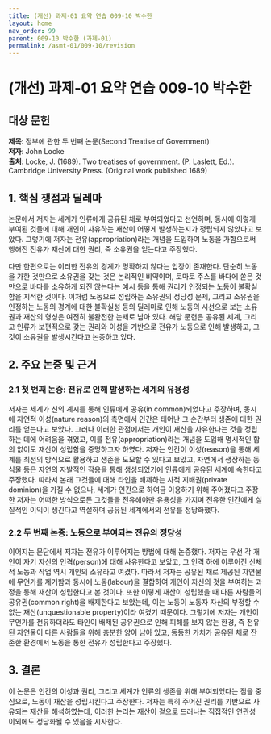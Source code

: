 ```yaml
---
title: (개선) 과제-01 요약 연습 009-10 박수한
layout: home
nav_order: 99
parent: 009-10 박수한 (과제-01)
permalink: /asmt-01/009-10/revision
---
```


# (개선) 과제-01 요약 연습 009-10 박수한 


## 대상 문헌  
**제목**: 정부에 관한 두 번째 논문(Second Treatise of Government)  
**저자**: John Locke  
**출처**: Locke, J. (1689). Two treatises of government. (P. Laslett, Ed.). Cambridge University Press. (Original work published 1689)

## 1. 핵심 쟁점과 딜레마  
논문에서 저자는 세계가 인류에게 공유된 채로 부여되었다고 선언하며, 동시에 이렇게 부여된 것들에 대해 개인이 사유하는 재산이 어떻게 발생하는지가 정립되지 않았다고 보았다. 그렇기에 저자는 전유(appropriation)라는 개념을 도입하여 노동을 가함으로써 행해진 전유가 재산에 대한 권리, 즉 소유권을 얻는다고 주장했다. 

다만 한편으로는 이러한 전유의 경계가 명확하지 않다는 입장이 존재한다. 단순히 노동을 가한 것만으로 소유권을 갖는 것은 논리적인 비약이며, 토마토 주스를 바다에 쏟은 것만으로 바다를 소유하게 되진 않는다는 예시 등을 통해 권리가 인정되는 노동이 불확실함을 지적한 것이다. 이처럼 노동으로 성립하는 소유권의 정당성 문제, 그리고 소유권을 인정하는 노동의 경계에 대한 불확실성 등의 딜레마로 인해 노동의 시선으로 보는 소유권과 재산의 형성은 여전히 불완전한 논제로 남아 있다. 해당 문헌은 공유된 세계, 그리고 인류가 보편적으로 갖는 권리와 이성을 기반으로 전유가 노동으로 인해 발생하고, 그것이 소유권을 발생시킨다고 논증하고 있다. 

## 2. 주요 논증 및 근거  

### 2.1 첫 번째 논증: 전유로 인해 발생하는 세계의 유용성 
저자는 세계가 신의 계시를 통해 인류에게 공유(in common)되었다고 주장하며, 동시에 자연적 이성(nature reason)의 측면에서 인간은 태어난 그 순간부터 생존에 대한 권리를 얻는다고 보았다. 그러나 이러한 관점에서는 개인이 재산을 사유한다는 것을 정립하는 데에 어려움을 겪었고, 이를 전유(appropriation)라는 개념을 도입해 명시적인 합의 없이도 재산이 성립함을 증명하고자 하였다. 저자는 인간이 이성(reason)을 통해 세계를 최선의 방식으로 활용하고 생존을 도모할 수 있다고 보았고, 자연에서 생장하는 동식물 등은 자연의 자발적인 작용을 통해 생성되었기에 인류에게 공유된 세계에 속한다고 주장했다. 따라서 본래 그것들에 대해 타인을 배제하는 사적 지배권(private dominion)을 가질 수 없으나, 세계가 인간으로 하여금 이용하기 위해 주어졌다고 주장한 저자는 어떠한 방식으로든 그것들을 전유해야만 유용성을 가지며 전유한 인간에게 실질적인 이익이 생긴다고 역설하며 공유된 세계에서의 전유를 정당화했다.

### 2.2 두 번째 논증: 노동으로 부여되는 전유의 정당성  
이어지는 문단에서 저자는 전유가 이루어지는 방법에 대해 논증했다. 저자는 우선 각 개인이 자기 자신의 인격(person)에 대해 사유한다고 보았고, 그 인격 하에 이루어진 신체적 노동과 작업 역시 개인의 소유라고 여겼다. 따라서 저자는 공유된 채로 제공된 자연물에 무언가를 제거함과 동시에 노동(labour)을 결합하여 개인이 자신의 것을 부여하는 과정을 통해 재산이 성립한다고 본 것이다. 또한 이렇게 재산이 성립했을 때 다른 사람들의 공유권(common right)을 배제한다고 보았는데, 이는 노동이 노동자 자신의 부정할 수 없는 재산(unquestionable property)이라 여겼기 때문이다. 그렇기에 저자는 개인이 무언가를 전유하더라도 타인이 배제된 공유권으로 인해 피해를 보지 않는 환경, 즉 전유된 자연물이 다른 사람들을 위해 충분한 양이 남아 있고, 동등한 가치가 공유된 채로 잔존한 환경에서 노동을 통한 전유가 성립한다고 주장했다. 

## 3. 결론  
이 논문은 인간의 이성과 권리, 그리고 세계가 인류의 생존을 위해 부여되었다는 점을 중심으로, 노동이 재산을 성립시킨다고 주장한다. 저자는 특히 주어진 권리를 기반으로 사유되는 재산을 해석하였는데, 이러한 논리는 재산이 겉으로 드러나는 직접적인 연관성 이외에도 정당화될 수 있음을 시사한다.